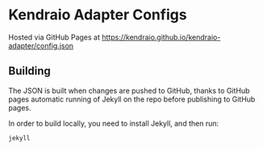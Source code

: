 # Kendraio Adapter Configs

Hosted via GitHub Pages at
https://kendraio.github.io/kendraio-adapter/config.json

## Building
The JSON is built when changes are pushed to GitHub, thanks to GitHub pages automatic 
running of Jekyll on the repo before publishing to GitHub pages.

In order to build locally, you need to install Jekyll, and then run:

    jekyll
